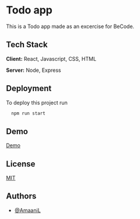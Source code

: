 
# Todo app

This is a Todo app made as an excercise for BeCode. 

## Tech Stack

**Client:** React, Javascript, CSS, HTML

**Server:** Node, Express


## Deployment

To deploy this project run

```bash
  npm run start
```


## Demo

[Demo](https://amaaniL.github.io/full-stack-react-intro-AmaaniL/Todo-app-)


## License

[MIT](https://choosealicense.com/licenses/mit/)


## Authors

- [@AmaaniL](https://www.github.com/AmaaniL)

